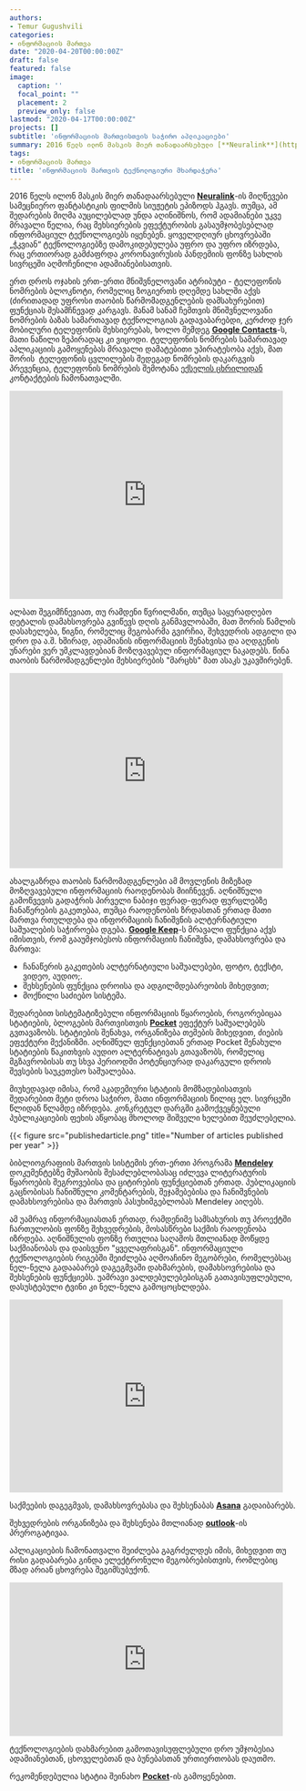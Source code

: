 ```yaml
---
authors:
- Temur Gugushvili
categories:
- ინფორმაციის მართვა
date: "2020-04-20T00:00:00Z"
draft: false
featured: false
image:
  caption: ''
  focal_point: ""
  placement: 2
  preview_only: false
lastmod: "2020-04-17T00:00:00Z"
projects: []
subtitle: 'ინფორმაციის მართვისთვის საჭირო აპლიკაციები'
summary: 2016 წელს ილონ მასკის მიერ თანადაარსებული [**Neuralink**](https://neuralink.com/)-ის მიღწევები სამეცნიერო ფანტასტიკის ფილმის სიუჟეტის ეპიზოდს ჰგავს. თუმცა, ამ შედარების მიღმა აუცილებლად უნდა აღინიშნოს, რომ  ადამიანები უკვე მრავალი წელია, რაც მეხსიერების ეფექტურობის გასაუმჯობესებლად ინფორმაციულ ტექნოლოგიებს იყენებენ. ყოველდღიურ ცხოვრებაში „ჭკვიან“ ტექნოლოგიებზე დამოკიდებულება უფრო და უფრო იზრდება, რაც ერთიორად გამძაფრდა კორონავირუსის პანდემიის ფონზე სახლის სივრცეში აღმოჩენილი ადამიანებისათვის.
tags:
- ინფორმაციის მართვა
title: 'ინფორმაციის მართვის ტექნოლოგიური მხარდაჭერა'
---
```


2016 წელს ილონ მასკის მიერ თანადაარსებული [**Neuralink**](https://neuralink.com/)-ის მიღწევები სამეცნიერო ფანტასტიკის ფილმის სიუჟეტის ეპიზოდს ჰგავს. თუმცა, ამ შედარების მიღმა აუცილებლად უნდა აღინიშნოს, რომ  ადამიანები უკვე მრავალი წელია, რაც მეხსიერების ეფექტურობის გასაუმჯობესებლად ინფორმაციულ ტექნოლოგიებს იყენებენ. ყოველდღიურ ცხოვრებაში „ჭკვიან“ ტექნოლოგიებზე დამოკიდებულება უფრო და უფრო იზრდება, რაც ერთიორად გამძაფრდა კორონავირუსის პანდემიის ფონზე სახლის სივრცეში აღმოჩენილი ადამიანებისათვის.

ერთ დროს ოჯახის ერთ-ერთი მნიშვნელოვანი ატრიბუტი - ტელეფონის ნომრების ბლოკნოტი, რომელიც ზოგიერთს დღემდე სახლში აქვს (ძირითადად უფროსი თაობის წარმომადგენლების დამსახურებით) ფუნქციას შესამჩნევად კარგავს. მანამ სანამ ჩემთვის მნიშვნელოვანი ნომრების ბაზას სამართავად ტექნოლოგიას გადავაბარებდი, კერძოდ ჯერ მობილური ტელეფონის მეხსიერებას, ხოლო შემდეგ [**Google Contacts**](https://play.google.com/store/apps/details?id=com.google.android.contacts&hl=en_US&gl=US)-ს, მათი ნაწილი ზეპირადაც კი ვიცოდი. ტელეფონის ნომრების სამართავად აპლიკაციის გამოყენებას მრავალი დამატებითი უპირატესობა აქვს, მათ შორის  ტელეფონის ცვლილების შედეგად ნომრების დაკარგვის პრევენცია, ტელეფონის ნომრების შემოტანა [ექსელის ცხრილიდან](https://www.wikihow.com/Add-Contacts-to-Gmail-Using-a-CSV-File) კონტაქტების ჩამონათვალში.

<iframe src="https://giphy.com/embed/3o6Mb5h1UQlrtoebK0" width="480" height="366" frameBorder="0" class="giphy-embed" allowFullScreen></iframe><p><a href="https://giphy.com/gifs/season-7-the-simpsons-7x20-3o6Mb5h1UQlrtoebK0"></a></p>

ალბათ შეგიმჩნევიათ, თუ რამდენი წვრილმანი, თუმცა საყურადღებო დეტალის დამახსოვრება გვიწევს დღის განმავლობაში, მათ შორის წამლის დასახელება, წიგნი, რომელიც მეგობარმა გვირჩია, შეხვედრის ადგილი და დრო და ა.შ. ხშირად, ადამიანის ინფორმაციის შენახვისა და აღდგენის უნარები ვერ უმკლავდებიან მოზღვავებულ ინფორმაციულ ნაკადებს. წინა თაობის წარმომადგენლები მეხსიერების "მარცხს" მათ ასაკს უკავშირებენ.

<iframe src="https://giphy.com/embed/xT9DPAWapD7Kmqm4rS" width="480" height="343" frameBorder="0" class="giphy-embed" allowFullScreen></iframe><p><a href="https://giphy.com/gifs/epainassist-headache-information-center-xT9DPAWapD7Kmqm4rS"></a></p>

ახალგაზრდა თაობის წარმომადგენლები ამ მოვლენის მიზეზად მოზღვავებული ინფორმაციის რაოდენობას მიიჩნევენ. აღნიშნული გამოწვევის გადაჭრის პირველი ნაბიჯი ფერად-ფერად ფურცლებზე ჩანაწერების გაკეთებაა, თუმცა რაოდენობის ზრდასთან ერთად მათი მართვა რთულდება და ინფორმაციის ჩანიშვნის ალტერნატიული საშუალების საჭიროება დგება. [**Google Keep**](https://www.google.com/keep/)-ს მრავალი ფუნქცია აქვს იმისთვის, რომ გააუმჯობესოს ინფორმაციის ჩანიშვნა, დამახსოვრება და მართვა:

- ჩანაწერის გაკეთების ალტერნატიული საშუალებები, ფოტო, ტექსტი, ვიდეო, აუდიო;.
- შეხსენების ფუნქცია დროისა და ადგილმდებარეობის მიხედვით;
- მოქნილი საძიებო სისტემა.

შედარებით სისტემატიზებული ინფორმაციის წყაროების, როგორებიცაა სტატიების, ბლოგების მართვისთვის [**Pocket**](https://play.google.com/store/apps/details?id=com.ideashower.readitlater.pro&hl=en_US&gl=US) ეფექტურ საშუალებებს გვთავაზობს. სტატიების შენახვა, ორგანიზება თემების მიხედვით, ძიების ეფექტური მექანიზმი. აღნიშნულ ფუნქციებთან ერთად Pocket შენახული სტატიების წაკითხვის აუდიო ალტერნატივას გთავაზობს, რომელიც მგზავრობისას თუ სხვა პერიოდში პოტენციურად დაკარგული დროის შევსების საუკეთესო საშუალებაა.

მიუხედავად იმისა, რომ აკადემიური სტატიის მომზადებისათვის შედარებით მეტი დროა საჭირო, მათი ინფორმაციის წილიც ელ. სივრცეში წლიდან წლამდე იზრდება. კონკრეტულ დარგში გამოქვეყნებული პუბლიკაციების ფეხის აწყობაც მხოლოდ შიშველი ხელებით შეუძლებელია.

{{< figure src="publishedarticle.png" title="Number of articles published per year" >}}


ბიბლიოგრაფიის მართვის სისტემის ერთ-ერთი პროგრამა [**Mendeley**](https://www.mendeley.com/) დოკუმენტებზე მუშაობის შესაძლებლობასაც იძლევა ლიტერატურის წყაროების შეგროვებისა და ციტირების ფუნქციებთან ერთად. პუბლიკაციის გაცნობისას ჩანიშნული კომენტარების, შეჯამებებისა და ჩანიშვნების დამახსოვრებისა და მართვის პასუხიმგებლობას Mendeley აიღებს.

ამ უამრავ ინფორმაციასთან ერთად, რამდენიმე სამსახურის თუ პროექტში ჩართულობის ფონზე შეხვედრების, მოსასწრები საქმის რაოდენობა იზრდება. აღნიშნულის ფონზე რთულია საღამოს მთლიანად მოწყდე საქმიანობას და დაისვენო "ყველაფრისგან". ინფორმაციული ტექნოლოგიების რიგებში შეიძლება აღმოაჩინო მეგობრები, რომელებსაც ნელ-ნელა გადააბარებ დაგეგმვაში დახმარების, დამახსოვრებისა და შეხსენების ფუნქციებს. უამრავი ვალდებულებებისგან გათავისუფლებული, დასუსტებული ტვინი კი ნელ-ნელა გამოცოცხლდება.

<iframe src="https://giphy.com/embed/l41lJ8ywG1ncm9FXW" width="480" height="339" frameBorder="0" class="giphy-embed" allowFullScreen></iframe><p><a href="https://giphy.com/gifs/brain-neuroscience-visualization-l41lJ8ywG1ncm9FXW"></a></p>

საქმეების დაგეგმვას, დამახსოვრებასა და შეხსენაბას [**Asana**](https://play.google.com/store/apps/details?id=com.asana.app) გადაიბარებს.

შეხვედრების ორგანიზება და შეხსენება მთლიანად [**outlook**](https://play.google.com/store/apps/details?id=com.microsoft.office.outlook)-ის პრეროგატივაა.

აპლიკაციების ჩამონათვალი შეიძლება გაგრძელდეს იმის, მიხედვით თუ რისი გადაბარება გინდა ელექტრონული მეგობრებისთვის, რომლებიც მზად არიან ცხოვრება შეგიმსუბუქონ.

<iframe src="https://giphy.com/embed/13uqSsDkBBbgg8" width="480" height="270" frameBorder="0" class="giphy-embed" allowFullScreen></iframe><p><a href="https://giphy.com/gifs/13uqSsDkBBbgg8"></a></p>


ტექნოლოგიების დახმარებით გამოთავისუფლებული დრო უმჯობესია ადამიანებთან, ცხოველებთან და ბუნებასთან ურთიერთობას დაუთმო.

რეკომენდებულია სტატია შეინახო [**Pocket**](https://play.google.com/store/apps/details?id=com.ideashower.readitlater.pro&hl=en_US&gl=US)-ის გამოყენებით.

